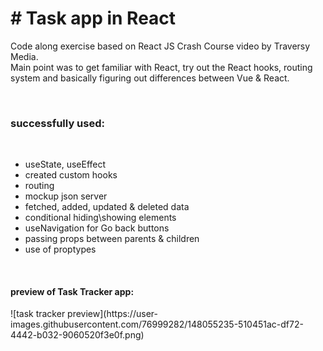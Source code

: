 <h1> # Task app in React </h1>

<p>Code along exercise based on React JS Crash Course video by Traversy Media.<br/>
Main point was to get familiar with React, try out the React hooks, routing system and basically figuring out differences between Vue & React.</p>
<br />
<h3>successfully used:</h3>
<br />
<ul>
  <li>useState, useEffect</li>
  <li>created custom hooks</li>
  <li>routing</li>
  <li>mockup json server</li>
  <li>fetched, added, updated & deleted data</li>
  <li>conditional hiding\showing elements</li>
  <li>useNavigation for Go back buttons</li>
  <li>passing props between parents & children</li>
  <li>use of proptypes</li>
</ul>
<br />
<h4>preview of Task Tracker app:</h4>
![task tracker preview](https://user-images.githubusercontent.com/76999282/148055235-510451ac-df72-4442-b032-9060520f3e0f.png)
